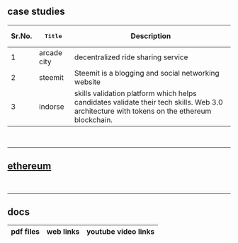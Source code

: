 case studies
-----------------------------
Sr.No. | <pre>     Title       </pre> | Description
------ | ----- | ------------
1 | arcade city | decentralized ride sharing service
2 | steemit | Steemit is a blogging and social networking website
3 | indorse | skills validation platform which helps candidates validate their tech skills. Web 3.0 architecture with tokens on the ethereum blockchain.
<br />

-----

## [ethereum](https://github.com/official-akshayjadhav/blockchain/tree/master/ethereum)
<br />

-----

docs
------------------------------------------- 
pdf files | web links | youtube video links  
--------- | --------- | -------------------
